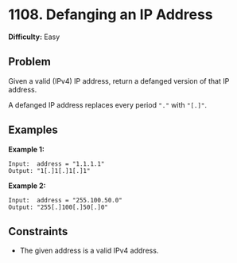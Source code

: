 # 1108. Defanging an IP Address

**Difficulty:** Easy

## Problem

Given a valid (IPv4) IP address, return a defanged version of that IP address.

A defanged IP address replaces every period `"."` with `"[.]"`.

## Examples

**Example 1:**
```
Input:  address = "1.1.1.1"
Output: "1[.]1[.]1[.]1"
```

**Example 2:**
```
Input:  address = "255.100.50.0"
Output: "255[.]100[.]50[.]0"
```

## Constraints

- The given address is a valid IPv4 address.